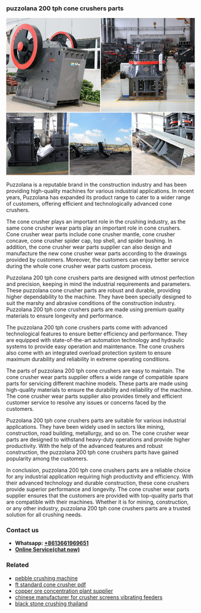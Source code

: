 <h3>puzzolana 200 tph cone crushers parts</h3><img src='1708587220.jpg' alt=''><p>Puzzolana is a reputable brand in the construction industry and has been providing high-quality machines for various industrial applications. In recent years, Puzzolana has expanded its product range to cater to a wider range of customers, offering efficient and technologically advanced cone crushers.</p><p>The cone crusher plays an important role in the crushing industry, as the same cone crusher wear parts play an important role in cone crushers. Cone crusher wear parts include cone crusher mantle, cone crusher concave, cone crusher spider cap, top shell, and spider bushing. In addition, the cone crusher wear parts supplier can also design and manufacture the new cone crusher wear parts according to the drawings provided by customers. Moreover, the customers can enjoy better service during the whole cone crusher wear parts custom process.</p><p>Puzzolana 200 tph cone crushers parts are designed with utmost perfection and precision, keeping in mind the industrial requirements and parameters. These puzzolana cone crusher parts are robust and durable, providing higher dependability to the machine. They have been specially designed to suit the marshy and abrasive conditions of the construction industry. Puzzolana 200 tph cone crushers parts are made using premium quality materials to ensure longevity and performance.</p><p>The puzzolana 200 tph cone crushers parts come with advanced technological features to ensure better efficiency and performance. They are equipped with state-of-the-art automation technology and hydraulic systems to provide easy operation and maintenance. The cone crushers also come with an integrated overload protection system to ensure maximum durability and reliability in extreme operating conditions.</p><p>The parts of puzzolana 200 tph cone crushers are easy to maintain. The cone crusher wear parts supplier offers a wide range of compatible spare parts for servicing different machine models. These parts are made using high-quality materials to ensure the durability and reliability of the machine. The cone crusher wear parts supplier also provides timely and efficient customer service to resolve any issues or concerns faced by the customers.</p><p>Puzzolana 200 tph cone crushers parts are suitable for various industrial applications. They have been widely used in sectors like mining, construction, road building, metallurgy, and so on. The cone crusher wear parts are designed to withstand heavy-duty operations and provide higher productivity. With the help of the advanced features and robust construction, the puzzolana 200 tph cone crushers parts have gained popularity among the customers.</p><p>In conclusion, puzzolana 200 tph cone crushers parts are a reliable choice for any industrial application requiring high productivity and efficiency. With their advanced technology and durable construction, these cone crushers provide superior performance and longevity. The cone crusher wear parts supplier ensures that the customers are provided with top-quality parts that are compatible with their machines. Whether it is for mining, construction, or any other industry, puzzolana 200 tph cone crushers parts are a trusted solution for all crushing needs.</p><h3>Contact us</h3><ul><li><strong>Whatsapp:&nbsp;<a href="https://wa.me/8613661969651">+8613661969651</a></strong></li><li><a href="https://swt.shibang-china.com/?git&amp;zhl&amp;puzzolana 200 tph cone crushers parts"><strong>Online Service(chat now)</strong></a></li></ul><h3>Related</h3><ul><li><a href='pebble crushing machine.md'>pebble crushing machine</a></li><li><a href='ft standard cone crusher pdf.md'>ft standard cone crusher pdf</a></li><li><a href='copper ore concentration plant supplier.md'>copper ore concentration plant supplier</a></li><li><a href='chinese manufacturer for crusher screens vibrating feeders.md'>chinese manufacturer for crusher screens vibrating feeders</a></li><li><a href='black stone crushing thailand.md'>black stone crushing thailand</a></li></ul>